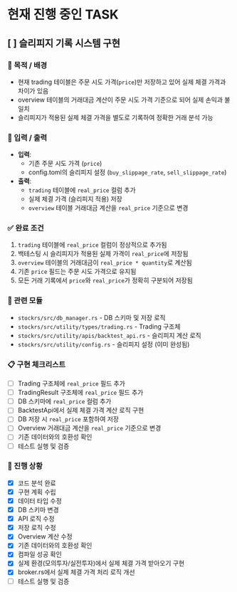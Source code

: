 # 현재 진행 중인 TASK

## [ ] 슬리피지 기록 시스템 구현

### 📌 목적 / 배경
- 현재 trading 테이블은 주문 시도 가격(`price`)만 저장하고 있어 실제 체결 가격과 차이가 있음
- overview 테이블의 거래대금 계산이 주문 시도 가격 기준으로 되어 실제 손익과 불일치
- 슬리피지가 적용된 실제 체결 가격을 별도로 기록하여 정확한 거래 분석 가능

### 🔧 입력 / 출력
- **입력**: 
  - 기존 주문 시도 가격 (`price`)
  - config.toml의 슬리피지 설정 (`buy_slippage_rate`, `sell_slippage_rate`)
- **출력**:
  - `trading` 테이블에 `real_price` 컬럼 추가
  - 실제 체결 가격 (슬리피지 적용) 저장
  - `overview` 테이블 거래대금 계산을 `real_price` 기준으로 변경

### ✅ 완료 조건
1. `trading` 테이블에 `real_price` 컬럼이 정상적으로 추가됨
2. 백테스팅 시 슬리피지가 적용된 실제 가격이 `real_price`에 저장됨
3. `overview` 테이블의 거래대금이 `real_price * quantity`로 계산됨
4. 기존 `price` 필드는 주문 시도 가격으로 유지됨
5. 모든 거래 기록에서 `price`와 `real_price`가 정확히 구분되어 저장됨

### 🧩 관련 모듈
- `stockrs/src/db_manager.rs` - DB 스키마 및 저장 로직
- `stockrs/src/utility/types/trading.rs` - Trading 구조체
- `stockrs/src/utility/apis/backtest_api.rs` - 슬리피지 계산 로직
- `stockrs/src/utility/config.rs` - 슬리피지 설정 (이미 완성됨)

### 📋 구현 체크리스트
- [ ] Trading 구조체에 `real_price` 필드 추가
- [ ] TradingResult 구조체에 `real_price` 필드 추가
- [ ] DB 스키마에 `real_price` 컬럼 추가
- [ ] BacktestApi에서 실제 체결 가격 계산 로직 구현
- [ ] DB 저장 시 `real_price` 포함하여 저장
- [ ] Overview 거래대금 계산을 `real_price` 기준으로 변경
- [ ] 기존 데이터와의 호환성 확인
- [ ] 테스트 실행 및 검증

### 🔄 진행 상황
- [x] 코드 분석 완료
- [x] 구현 계획 수립
- [x] 데이터 타입 수정
- [x] DB 스키마 변경
- [x] API 로직 수정
- [x] 저장 로직 수정
- [x] Overview 계산 수정
- [x] 기존 데이터와의 호환성 확인
- [x] 컴파일 성공 확인
- [x] 실제 환경(모의투자/실전투자)에서 실제 체결 가격 받아오기 구현
- [x] broker.rs에서 실제 체결 가격 처리 로직 개선
- [ ] 테스트 실행 및 검증
